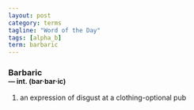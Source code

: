 ```yaml
---
layout: post
category: terms
tagline: "Word of the Day"
tags: [alpha_b]
term: barbaric
---
```


<h3>Barbaric<br/> <small>&mdash; int. (bar<span>&middot;</span>bar<span>&middot;</span>ic)</small></h3>
<p><ol>
<li>an expression of disgust at a clothing-optional pub</li>
</ol></p>
